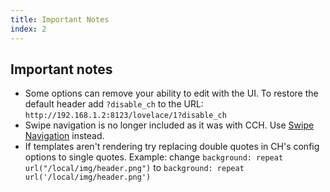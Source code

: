 ```yaml
---
title: Important Notes
index: 2
---
```


## Important notes

- Some options can remove your ability to edit with the UI. To restore the default header add `?disable_ch` to the URL: `http://192.168.1.2:8123/lovelace/1?disable_ch`
- Swipe navigation is no longer included as it was with CCH. Use [Swipe Navigation](https://github.com/maykar/lovelace-swipe-navigation) instead.
- If templates aren't rendering try replacing double quotes in CH's config options to single quotes. Example: change `background: repeat url("/local/img/header.png")` to `background: repeat url('/local/img/header.png')`

